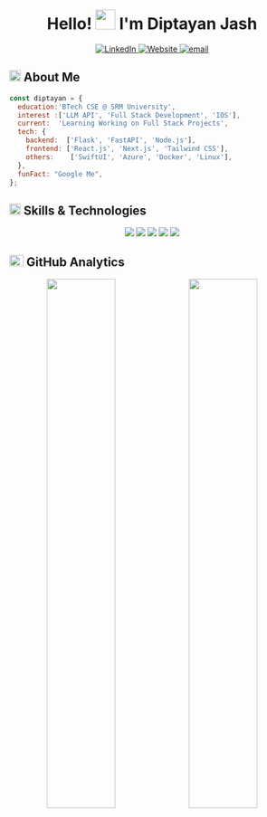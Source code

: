 <div align="center">

  <h1>Hello! <img src="https://media.giphy.com/media/hvRJCLFzcasrR4ia7z/giphy.gif" width="35px" height="35px"> I'm Diptayan Jash</h1>
  
  <a href="https://linkedin.com/in/diptayanjash">
    <img src="https://img.shields.io/badge/LinkedIn-%230A66C2.svg?style=for-the-badge&logo=linkedin&logoColor=white" alt="LinkedIn">
  </a>
  <a href="https://djdiptayan.in/">
    <img src="https://img.shields.io/badge/Website-%23171717.svg?style=for-the-badge&logo=google-chrome&logoColor=white" alt="Website">
  </a>
  <a href="mailto:contact@djdiptayan.in">
  <img src="https://img.shields.io/badge/Email-%230A66C2.svg?style=for-the-badge&logo=gmail&logoColor=white" alt="email">
</a>
  
</div>


<h2 align="left">
  <img src="https://media2.giphy.com/media/QssGEmpkyEOhBCb7e1/giphy.gif?cid=ecf05e47a0n3gi1bfqntqmob8g9aid1oyj2wr3ds3mg700bl&rid=giphy.gif" width="20px" height="20px"> 
  About Me 
</h2>

```js
const diptayan = {
  education:'BTech CSE @ SRM University',
  interest :['LLM API', 'Full Stack Development', 'IOS'],
  current:  'Learning Working on Full Stack Projects',
  tech: {
    backend:  ['Flask', 'FastAPI', 'Node.js'],
    frontend: ['React.js', 'Next.js', 'Tailwind CSS'],
    others:    ['SwiftUI', 'Azure', 'Docker', 'Linux'],
  },
  funFact: "Google Me",
};
```

<h2 align="left">
  <img src="https://media2.giphy.com/media/QssGEmpkyEOhBCb7e1/giphy.gif?cid=ecf05e47a0n3gi1bfqntqmob8g9aid1oyj2wr3ds3mg700bl&rid=giphy.gif" width="20px" height="20px">
  Skills & Technologies
</h2>

<div align="center">
  <img src="https://skillicons.dev/icons?i=python,swift,js,html,css,c,cpp" />
  <img src="https://skillicons.dev/icons?i=react,next,threejs,tailwind,nodejs,express" />
  <img src="https://skillicons.dev/icons?i=azure,docker,github,linux" />
  <img src="https://skillicons.dev/icons?i=flask,fastapi,mongodb,supabase,firebase" />
  <img src="https://skillicons.dev/icons?i=arduino,git,github" />
</div>

<h2 align="left">
  <img src="https://media.giphy.com/media/iY8CRBdQXODJSCERIr/giphy.gif" width="25px" height="20px">
  GitHub Analytics
</h2>

<p align="center">
  <img width="49%" src="https://lohit-readme-stats.vercel.app/api?username=djdiptayan1&show_icons=true&hide_title=true&theme=tokyonight&hide_border=true&bg_color=00000000&show_owner=true&rank_icon=github&count_private=true"/>
  <img width="49%" src="https://github-readme-streak-stats-three-umber.vercel.app?user=djdiptayan1&theme=tokyonight&hide_border=true&background=00000000"/>
</p>
